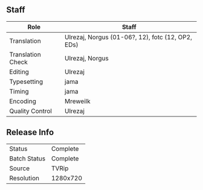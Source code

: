 ## Staff

| Role              | Staff                                             |
|-------------------|---------------------------------------------------|
| Translation       | Ulrezaj, Norgus (01-06?, 12), fotc (12, OP2, EDs) |
| Translation Check | Ulrezaj, Norgus                                   |
| Editing           | Ulrezaj                                           |
| Typesetting       | jama                                              |
| Timing            | jama                                              |
| Encoding          | Mreweilk                                          |
| Quality Control   | Ulrezaj                                           |

## Release Info

|              |           |
|--------------|-----------|
| Status       | Complete  |
| Batch Status | Complete  |
| Source       | TVRip     |
| Resolution   | 1280x720  |
